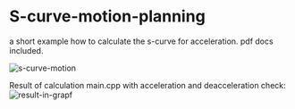 # S-curve-motion-planning
a short example how to calculate the s-curve for acceleration. pdf docs included.

![s-curve-motion](https://user-images.githubusercontent.com/44880102/102443540-00546380-3ff5-11eb-8eae-112fc834a896.png)

Result of calculation main.cpp with acceleration and deacceleration check:
![result-in-grapf](https://user-images.githubusercontent.com/44880102/102455473-aa3fea00-400d-11eb-860b-48dc908284ec.png)
